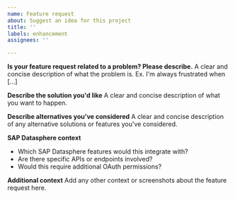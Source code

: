 ```yaml
---
name: Feature request
about: Suggest an idea for this project
title: ''
labels: enhancement
assignees: ''

---
```


**Is your feature request related to a problem? Please describe.**
A clear and concise description of what the problem is. Ex. I'm always frustrated when [...]

**Describe the solution you'd like**
A clear and concise description of what you want to happen.

**Describe alternatives you've considered**
A clear and concise description of any alternative solutions or features you've considered.

**SAP Datasphere context**
- Which SAP Datasphere features would this integrate with?
- Are there specific APIs or endpoints involved?
- Would this require additional OAuth permissions?

**Additional context**
Add any other context or screenshots about the feature request here.